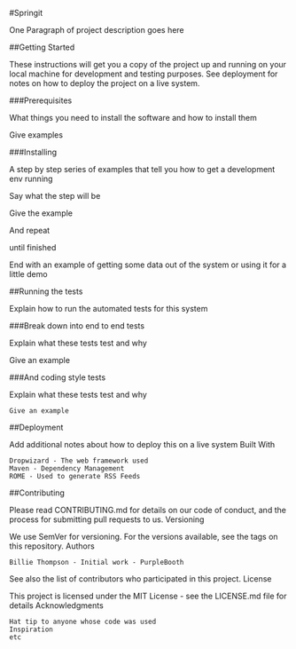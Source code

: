 #Springit

One Paragraph of project description goes here

##Getting Started

These instructions will get you a copy of the project up and running on your local machine for development and testing purposes. See deployment for notes on how to deploy the project on a live system.

###Prerequisites

What things you need to install the software and how to install them

Give examples

###Installing

A step by step series of examples that tell you how to get a development env running

Say what the step will be

Give the example

And repeat

until finished

End with an example of getting some data out of the system or using it for a little demo

##Running the tests

Explain how to run the automated tests for this system

###Break down into end to end tests

Explain what these tests test and why

Give an example

###And coding style tests

Explain what these tests test and why

```
Give an example
```

##Deployment

Add additional notes about how to deploy this on a live system
Built With

    Dropwizard - The web framework used
    Maven - Dependency Management
    ROME - Used to generate RSS Feeds

##Contributing

Please read CONTRIBUTING.md for details on our code of conduct, and the process for submitting pull requests to us.
Versioning

We use SemVer for versioning. For the versions available, see the tags on this repository.
Authors

    Billie Thompson - Initial work - PurpleBooth

See also the list of contributors who participated in this project.
License

This project is licensed under the MIT License - see the LICENSE.md file for details
Acknowledgments

    Hat tip to anyone whose code was used
    Inspiration
    etc

